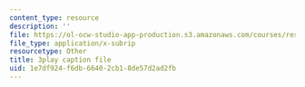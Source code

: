 ```yaml
---
content_type: resource
description: ''
file: https://ol-ocw-studio-app-production.s3.amazonaws.com/courses/res-15-003-shaping-the-future-of-work-15-662x-spring-2016/1e7df924f6db66402cb18de57d2ad2fb_xDoe1HvHfbM.srt
file_type: application/x-subrip
resourcetype: Other
title: 3play caption file
uid: 1e7df924-f6db-6640-2cb1-8de57d2ad2fb
---
```

